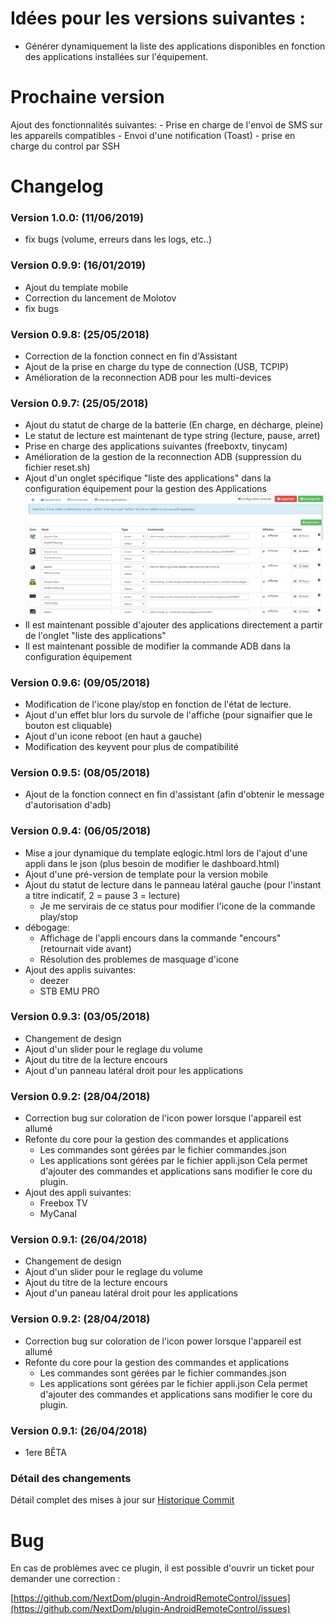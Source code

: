 # Idées pour les versions suivantes :

- Générer dynamiquement la liste des applications disponibles en fonction des applications installées sur l'équipement.

# Prochaine version

Ajout des fonctionnalités suivantes:
    - Prise en charge de l'envoi de SMS sur les appareils compatibles
    - Envoi d'une notification (Toast)
    - prise en charge du control par SSH

# Changelog

### Version 1.0.0:  (11/06/2019) 
* fix bugs (volume, erreurs dans les logs, etc..)

### Version 0.9.9:  (16/01/2019)
* Ajout du template mobile 
* Correction du lancement de Molotov  
* fix bugs

### Version 0.9.8:  (25/05/2018)

* Correction de la fonction connect en fin d'Assistant  
* Ajout de la prise en charge du type de connection (USB, TCPIP)
* Amélioration de la reconnection ADB pour les multi-devices

### Version 0.9.7:  (25/05/2018)

* Ajout du statut de charge de la batterie (En charge, en décharge, pleine)
* Le statut de lecture est maintenant de type string (lecture, pause, arret)
* Prise en charge des applications suivantes (freeboxtv, tinycam)
* Amélioration de la gestion de la reconnection ADB (suppression du fichier reset.sh)
* Ajout d'un onglet spécifique "liste des applications" dans la configuration équipement pour la gestion des Applications
![Screenshot8](../images/Screenshot8.png)
* Il est maintenant possible d'ajouter des applications directement a partir de l'onglet "liste des applications"
* Il est maintenant possible de modifier la commande ADB dans la configuration équipement

### Version 0.9.6:  (09/05/2018)

* Modification de l'icone play/stop en fonction de l'état de lecture.
* Ajout d'un effet blur lors du survole de l'affiche (pour signaifier que le bouton est cliquable)
* Ajout d'un icone reboot (en haut a gauche)
* Modification des keyvent pour plus de compatibilité

### Version 0.9.5:  (08/05/2018)

* Ajout de la fonction connect en fin d'assistant (afin d'obtenir le message d'autorisation d'adb)

### Version 0.9.4:  (06/05/2018)

* Mise a jour dynamique du template eqlogic.html lors de l'ajout d'une appli dans le json (plus besoin de modifier le dashboard.html)
* Ajout d'une pré-version de template pour la version mobile
* Ajout du statut de lecture dans le panneau latéral gauche (pour l'instant a titre indicatif, 2 = pause 3 = lecture)
    - Je me servirais de ce status pour modifier l'icone de la commande play/stop
* débogage:
    - Affichage de l'appli encours dans la commande "encours" (retournait vide avant)
    - Résolution des problemes de masquage d'icone
* Ajout des applis suivantes:
    - deezer
    - STB EMU PRO

### Version 0.9.3:  (03/05/2018)

* Changement de design
* Ajout d'un slider pour le reglage du volume
* Ajout du titre de la lecture encours
* Ajout d'un panneau latéral droit pour les applications

### Version 0.9.2:  (28/04/2018)

* Correction bug sur coloration de l'icon power lorsque l'appareil est allumé
* Refonte du core pour la gestion des commandes et applications
    - Les commandes sont gérées par le fichier commandes.json
    - Les applications sont gérées par le fichier appli.json
Cela permet d'ajouter des commandes et applications sans modifier le core du plugin.
* Ajout des appli suivantes:
    - Freebox TV
    - MyCanal

### Version 0.9.1:  (26/04/2018)

* Changement de design
* Ajout d'un slider pour le reglage du volume
* Ajout du titre de la lecture encours
* Ajout d'un paneau latéral droit pour les applications


### Version 0.9.2:  (28/04/2018)

* Correction bug sur coloration de l'icon power lorsque l'appareil est allumé
* Refonte du core pour la gestion des commandes et applications
    - Les commandes sont gérées par le fichier commandes.json
    - Les applications sont gérées par le fichier appli.json
Cela permet d'ajouter des commandes et applications sans modifier le core du plugin.

### Version 0.9.1:  (26/04/2018)

* 1ere BÊTA

### Détail des changements

Détail complet des mises à jour sur [Historique Commit](https://github.com/NextDom/plugin-AndroidRemoteControl/commits/master)

# Bug

En cas de problèmes avec ce plugin, il est possible d'ouvrir un ticket pour demander une correction :

[https://github.com/NextDom/plugin-AndroidRemoteControl/issues](https://github.com/NextDom/plugin-AndroidRemoteControl/issues)
